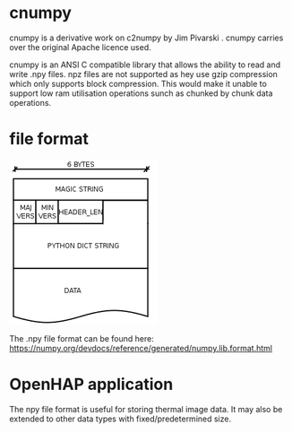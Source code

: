 # cnumpy

cnumpy is a derivative work on c2numpy by Jim Pivarski . cnumpy carries over the original Apache licence used.

cnumpy is an ANSI C compatible library that allows the ability to read and write .npy files. npz files are not supported as hey use gzip compression which only supports block compression. This would make it unable to support low ram utilisation operations sunch as chunked by chunk data operations.

# file format

![npy file](assets/npy.png)

The .npy file format can be found here: https://numpy.org/devdocs/reference/generated/numpy.lib.format.html

# OpenHAP application

The npy file format is useful for storing thermal image data. It may also be extended to other data types with fixed/predetermined size.
